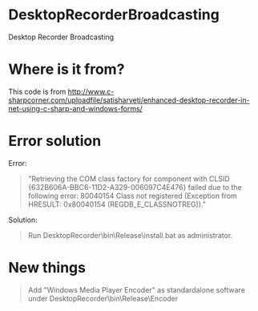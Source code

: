 # DesktopRecorderBroadcasting
Desktop Recorder Broadcasting

# Where is it from?
This code is from http://www.c-sharpcorner.com/uploadfile/satisharveti/enhanced-desktop-recorder-in-net-using-c-sharp-and-windows-forms/

# Error solution
Error:
>"Retrieving the COM class factory for component with CLSID {632B606A-BBC6-11D2-A329-006097C4E476} failed due to the following error: 80040154 Class not registered (Exception from HRESULT: 0x80040154 (REGDB_E_CLASSNOTREG))."


Solution:
>Run DesktopRecorder\bin\Release\install.bat as administrator.

# New things
> Add "Windows Media Player Encoder" as standardalone software under DesktopRecorder\bin\Release\Encoder
